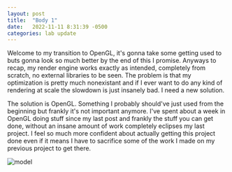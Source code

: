 ```yaml
---
layout: post
title:  "Body 1"
date:   2022-11-11 8:31:39 -0500
categories: lab update
---
```


Welcome to my transition to OpenGL, it's gonna take some getting used to buts gonna look
so much better by the end of this I promise. Anyways to recap, my render engine works exactly
as intended, completely from scratch, no external libraries to be seen. The problem is that my
optimization is pretty much nonexistant and if I ever want to do any kind of rendering at scale
the slowdown is just insanely bad. I need a new solution.

The solution is OpenGL. Something I
probably should've just used from the beginning but frankly it's not important anymore. I've spent
about a week in OpenGL doing stuff since my last post and frankly the stuff you can get done,
without an insane amount of work completely eclipses my last project. I feel so much more confident
about actually getting this project done even if it means I have to sacrifice some of the work I made
on my previous project to get there.

![model]({{site.baseurl}}/images/pyramid.png)
